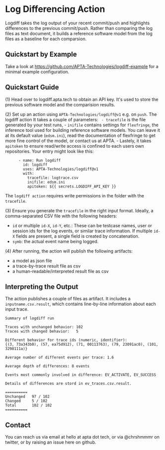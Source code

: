 # Log Differencing Action

Logdiff takes the log output of your recent commit/push and highlights differences to the previous commit/push.
Rather than comparing the log files as text document, it builds a reference software model from the log files as a baseline for each comparsion.

## Quickstart by Example

Take a look at https://github.com/APTA-Technologies/logdiff-example for a minimal example configuration.

## Quickstart Guide

(1) Head over to logdiff.apta.tech to obtain an API key. It's used to store the previous software model and the comparision results. 

(2) Set up an action using `APTA-Technologies/logdiff@v1` e.g. on `push`. The logdiff action It takes a couple of parameters: `
	- tracefile` is the file generated by your test runs,
	-  `inifile` contains settings for `flexfringe`, the inference tool used for building reference software models. You can leave it at its default value (`edsm.ini`), read the documentation of flexfringe to get more fine control of the model, or contact us at APTA.
	- Lastely, it takes `apitoken` to ensure read/write access is confined to each users own repositories.
Your entry might look like this: 
```
      - name: Run logdiff
        id: logdiff
        uses: APTA-Technologies/logdiff@v1
        with:
          tracefile: logtrace.csv
          inifile: edsm.ini
          apitoken: ${{ secrets.LOGDIFF_API_KEY }}
```
The `logdiff action` requires write permissions in the folder with the `tracefile`.

(3) Ensure you generate the `tracefile` in the right input format. Ideally, a comma-separated CSV file with the following headers:

- `id` or multiple `id-X`, `id-Y`, etc.: These can be testcase names, user or session ids for the log events, or similar trace information. If multiple `id-X` fields are present, a single field is created by concatenation.
- `symb`: the actual event name being logged. 

(4) After running, the action will publish the following artifacts:

- a model as json file
- a trace-by-trace result file as csv
- a human-readable/interpreted result file as csv

## Interpreting the Output

The action publishes a couple of files as artifact. It includes a `inputname.csv.result`, which contains line-by-line information about each input trace.

```
Summary of logdiff run

Traces with unchanged behavior:	102
Traces with changed behavior:	5

Different behavior for trace ids (numeric, identifier):
{(3, 73a343b0), (57, ea75d912), (71, 00113763), (79, 23091ac0), (101, 3298111a)}

Average number of different events per trace: 1.6

Average depth of differences: 8 events

Events most commonly involved in difference: EV_ACTIVATE, EV_SUCCESS

Details of differences are stord in ev_traces.csv.result.

==========
Unchanged   97 / 102
Changed	    5 / 102
Total       102 / 102
==========

```

## Contact

You can reach us via email at hello at apta dot tech, or via @chrshmmmr on twitter, or by raising an issue here on github.




